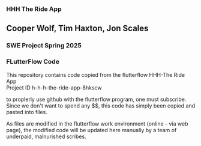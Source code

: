 ### HHH The Ride App
## Cooper Wolf, Tim Haxton, Jon Scales
### SWE Project  Spring 2025
### FLutterFlow Code 
This repository contains code copied from the flutterflow HHH-The Ride App  
Project ID  h-h-h-the-ride-app-8hkscw

to proplerly use github with the flutterflow program, one must subscribe.  Since
we don't want to spend any $$, this code has simply been copied and pasted into 
files.  

As files are modified in the flutterflow work environment (online - via web page), the
modified code will be updated here manually by a team of underpaid, malnurished scribes. 

